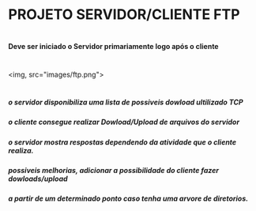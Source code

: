 #   PROJETO SERVIDOR/CLIENTE FTP
#   
####  Deve ser iniciado o Servidor primariamente logo após o cliente
#  
<img, src="images/ftp.png">
#
#####   o servidor disponibiliza uma lista de possiveis dowload ultilizado TCP    
#####   o cliente consegue realizar Dowload/Upload de arquivos do servidor
#####   o servidor mostra respostas dependendo da atividade que o cliente realiza.
#####  possiveis melhorias, adicionar a possibilidade do cliente fazer dowloads/upload
#####  a partir de um determinado ponto caso tenha uma arvore de diretorios.